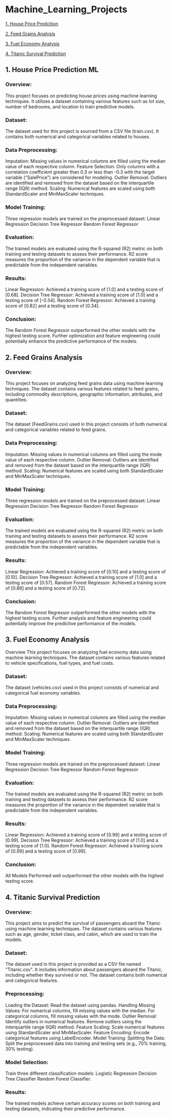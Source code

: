 # Machine_Learning_Projects

[1. House Price Predcition](https://github.com/Santhoshkumar1701/Machine_Learning_Projects/blob/main/Machine_learning_solution_houseprice_dataset.ipynb)

[2. Feed Grains Analysis](https://github.com/Santhoshkumar1701/Machine_Learning_Projects/blob/main/MachineLearning_solution_FeedGrains_Dataset.ipynb)

[3. Fuel Economy Analysis](https://github.com/Santhoshkumar1701/Machine_Learning_Projects/blob/main/MachineLearning_solution_for_Fuel_Economy_DataSet.ipynb)

[4. Titanic Survival Prediction](https://github.com/Santhoshkumar1701/Machine_Learning_Projects/blob/main/MachineLearning_Solution_Titanic_Dataset.ipynb)

## 1. House Price Prediction ML
### Overview:
This project focuses on predicting house prices using machine learning techniques. It utilizes a dataset containing various features such as lot size, number of bedrooms, and location to train predictive models.

### Dataset:
The dataset used for this project is sourced from a CSV file (train.csv). It contains both numerical and categorical variables related to houses.

### Data Preprocessing:
Imputation: Missing values in numerical columns are filled using the median value of each respective column.
Feature Selection: Only columns with a correlation coefficient greater than 0.3 or less than -0.3 with the target variable ("SalePrice") are considered for modeling.
Outlier Removal: Outliers are identified and removed from the dataset based on the interquartile range (IQR) method.
Scaling: Numerical features are scaled using both StandardScaler and MinMaxScaler techniques.
### Model Training:
Three regression models are trained on the preprocessed dataset:
Linear Regression
Decision Tree Regressor
Random Forest Regressor
### Evaluation:
The trained models are evaluated using the R-squared (R2) metric on both training and testing datasets to assess their performance.
R2 score measures the proportion of the variance in the dependent variable that is predictable from the independent variables.
### Results: 
Linear Regression: Achieved a training score of [1.0] and a testing score of [0.68].
Decision Tree Regressor: Achieved a training score of [1.0] and a testing score of [-0.34].
Random Forest Regressor: Achieved a training score of [0.82] and a testing score of [0.34].
### Conclusion:
The Random Forest Regressor outperformed the other models with the highest testing score. Further optimization and feature engineering could potentially enhance the predictive performance of the models.



## 2. Feed Grains Analysis
### Overview:
This project focuses on analyzing feed grains data using machine learning techniques. The dataset contains various features related to feed grains, including commodity descriptions, geographic information, attributes, and quantities.

### Dataset:
The dataset (FeedGrains.csv) used in this project consists of both numerical and categorical variables related to feed grains.

### Data Preprocessing:
Imputation: Missing values in numerical columns are filled using the mode value of each respective column.
Outlier Removal: Outliers are identified and removed from the dataset based on the interquartile range (IQR) method.
Scaling: Numerical features are scaled using both StandardScaler and MinMaxScaler techniques.
### Model Training:
Three regression models are trained on the preprocessed dataset:
Linear Regression
Decision Tree Regressor
Random Forest Regressor
### Evaluation:
The trained models are evaluated using the R-squared (R2) metric on both training and testing datasets to assess their performance.
R2 score measures the proportion of the variance in the dependent variable that is predictable from the independent variables.
### Results:
Linear Regression: Achieved a training score of [0.10] and a testing score of [0.10].
Decision Tree Regressor: Achieved a training score of [1.0] and a testing score of [0.57].
Random Forest Regressor: Achieved a training score of [0.86] and a testing score of [0.72].
### Conclusion:
The Random Forest Regressor outperformed the other models with the highest testing score. Further analysis and feature engineering could potentially improve the predictive performance of the models.


## 3. Fuel Economy Analysis
Overview
This project focuses on analyzing fuel economy data using machine learning techniques. The dataset contains various features related to vehicle specifications, fuel types, and fuel costs.

### Dataset:
The dataset (vehicles.csv) used in this project consists of numerical and categorical fuel economy variables.

### Data Preprocessing:
Imputation: Missing values in numerical columns are filled using the median value of each respective column.
Outlier Removal: Outliers are identified and removed from the dataset based on the interquartile range (IQR) method.
Scaling: Numerical features are scaled using both StandardScaler and MinMaxScaler techniques.
### Model Training:
Three regression models are trained on the preprocessed dataset:
Linear Regression
Decision Tree Regressor
Random Forest Regressor
### Evaluation:
The trained models are evaluated using the R-squared (R2) metric on both training and testing datasets to assess their performance.
R2 score measures the proportion of the variance in the dependent variable that is predictable from the independent variables.
### Results:
Linear Regression: Achieved a training score of [0.99] and a testing score of [0.99].
Decision Tree Regressor: Achieved a training score of [1.0] and a testing score of [1.0].
Random Forest Regressor: Achieved a training score of [0.99] and a testing score of [0.99].
### Conclusion:
All Models Performed well outperformed the other models with the highest testing score.


## 4. Titanic Survival Prediction
### Overview:
This project aims to predict the survival of passengers aboard the Titanic using machine learning techniques. The dataset contains various features such as age, gender, ticket class, and cabin, which are used to train the models.

### Dataset:
The dataset used in this project is provided as a CSV file named "Titanic.csv".
It includes information about passengers aboard the Titanic, including whether they survived or not.
The dataset contains both numerical and categorical features.
### Preprocessing:
Loading the Dataset: Read the dataset using pandas.
Handling Missing Values:
For numerical columns, fill missing values with the median.
For categorical columns, fill missing values with the mode.
Outlier Removal:
Identify outliers in numerical features.
Remove outliers using the interquartile range (IQR) method.
Feature Scaling:
Scale numerical features using StandardScaler and MinMaxScaler.
Feature Encoding:
Encode categorical features using LabelEncoder.
Model Training:
Splitting the Data: Split the preprocessed data into training and testing sets (e.g., 70% training, 30% testing).
### Model Selection:
Train three different classification models:
Logistic Regression
Decision Tree Classifier
Random Forest Classifier.
### Results:
The trained models achieve certain accuracy scores on both training and testing datasets, indicating their predictive performance.
